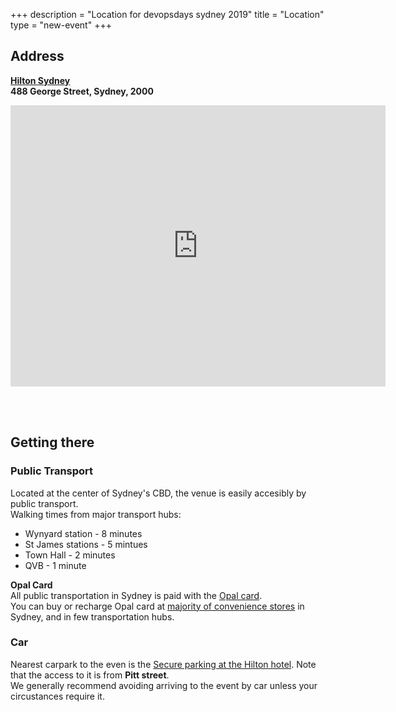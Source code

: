 +++
description = "Location for devopsdays sydney 2019"
title = "Location"
type = "new-event"
+++
## Address
[**Hilton Sydney**](https://www.hiltonsydney.com.au/)  
**488 George Street, Sydney, 2000**

<iframe src="https://www.google.com/maps/embed?pb=!1m18!1m12!1m3!1d3312.694141591051!2d151.20548281573303!3d-33.87177252664567!2m3!1f0!2f0!3f0!3m2!1i1024!2i768!4f13.1!3m3!1m2!1s0x6b12ae3ef48720f1%3A0xe4cb86124df9b798!2sHilton+Sydney!5e0!3m2!1sen!2sau!4v1560582399942!5m2!1sen!2sau" width="600" height="450" frameborder="0" style="border:0" allowfullscreen></iframe>

</br></br>
## Getting there
### Public Transport
Located at the center of Sydney's CBD, the venue is easily accesibly by public transport.  
Walking times from major transport hubs:

* Wynyard station - 8 minutes
* St James stations - 5 mintues
* Town Hall - 2 minutes
* QVB - 1 minute

**Opal Card**  
All public transportation in Sydney is paid with the [Opal card](https://www.opal.com.au/).  
You can buy or recharge Opal card at [majority of convenience stores](https://transportnsw.info/opal-retailers#/) in Sydney, and in few transportation hubs.


### Car
Nearest carpark to the even is the [Secure parking at the Hilton hotel](https://www.secureparking.com.au/en-au/car-parks/australia/new-south-wales/sydney/sydney-cbd/secure-parking-located-at-hilton-sydney). Note that the access to it
is from **Pitt street**.  
We generally recommend avoiding arriving to the event by car unless your circustances require it.